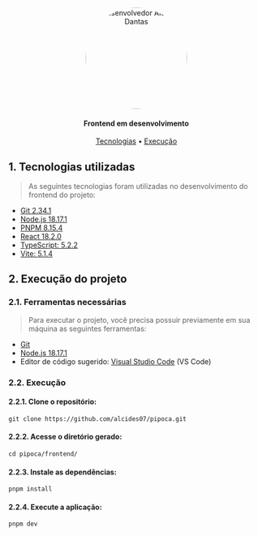 <section align="center" style="margin-bottom: 2em">
    <img style="border-radius: 50%;" src="https://avatars.githubusercontent.com/Israelkleber" width="200px;" alt="Desenvolvedor Alcides Dantas"/>
  <h4>Frontend em desenvolvimento</h4>
  <div>
    <a href="#1-tecnologias-utilizadas">Tecnologias</a> •
    <a href="#2-execução-do-projeto">Execução</a> 
  </div>
</section>

## 1. Tecnologias utilizadas

> As seguintes tecnologias foram utilizadas no desenvolvimento do frontend do projeto:

- [Git 2.34.1](https://git-scm.com/)
- [Node.js 18.17.1](https://nodejs.org/en)
- [PNPM 8.15.4](https://pnpm.io/pt/installation)
- [React 18.2.0](https://pt-br.react.dev/)
- [TypeScript: 5.2.2](https://www.typescriptlang.org/pt/)
- [Vite: 5.1.4](https://vitejs.dev/)

## 2. Execução do projeto

### 2.1. Ferramentas necessárias

> Para executar o projeto, você precisa possuir previamente em sua máquina as seguintes ferramentas:

- [Git](https://git-scm.com)
- [Node.js 18.17.1](https://nodejs.org/en)
- Editor de código sugerido: [Visual Studio Code](https://code.visualstudio.com/) (VS Code)

### 2.2. Execução

#### 2.2.1. Clone o repositório:

```
git clone https://github.com/alcides07/pipoca.git
```

#### 2.2.2. Acesse o diretório gerado:

```
cd pipoca/frontend/
```

#### 2.2.3. Instale as dependências:

```
pnpm install
```

#### 2.2.4. Execute a aplicação:

```
pnpm dev
```
